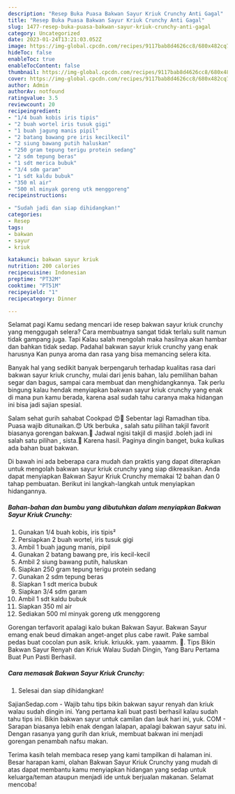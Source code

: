 ```yaml
---
description: "Resep Buka Puasa Bakwan Sayur Kriuk Crunchy Anti Gagal"
title: "Resep Buka Puasa Bakwan Sayur Kriuk Crunchy Anti Gagal"
slug: 1477-resep-buka-puasa-bakwan-sayur-kriuk-crunchy-anti-gagal
category: Uncategorized
date: 2023-01-24T13:21:03.052Z
image: https://img-global.cpcdn.com/recipes/9117bab8d4626cc8/680x482cq70/bakwan-sayur-kriuk-crunchy-foto-resep-utama.jpg
hideToc: false
enableToc: true
enableTocContent: false
thumbnail: https://img-global.cpcdn.com/recipes/9117bab8d4626cc8/680x482cq70/bakwan-sayur-kriuk-crunchy-foto-resep-utama.jpg
cover: https://img-global.cpcdn.com/recipes/9117bab8d4626cc8/680x482cq70/bakwan-sayur-kriuk-crunchy-foto-resep-utama.jpg
author: Admin
authorAv: notfound
ratingvalue: 3.5
reviewcount: 20
recipeingredient:
- "1/4 buah kobis iris tipis"
- "2 buah wortel iris tusuk gigi"
- "1 buah jagung manis pipil"
- "2 batang bawang pre iris kecilkecil"
- "2 siung bawang putih haluskan"
- "250 gram tepung terigu protein sedang"
- "2 sdm tepung beras"
- "1 sdt merica bubuk"
- "3/4 sdm garam"
- "1 sdt kaldu bubuk"
- "350 ml air"
- "500 ml minyak goreng utk menggoreng"
recipeinstructions:

- "Sudah jadi dan siap dihidangkan!"
categories:
- Resep
tags:
- bakwan
- sayur
- kriuk

katakunci: bakwan sayur kriuk 
nutrition: 200 calories
recipecuisine: Indonesian
preptime: "PT32M"
cooktime: "PT51M"
recipeyield: "1"
recipecategory: Dinner

---
```



Selamat pagi Kamu sedang mencari ide resep bakwan sayur kriuk crunchy yang menggugah selera? Cara membuatnya sangat tidak terlalu sulit namun tidak gampang juga. Tapi Kalau salah mengolah maka hasilnya akan hambar dan bahkan tidak sedap. Padahal bakwan sayur kriuk crunchy yang enak harusnya Kan punya aroma dan rasa yang bisa memancing selera kita.


Banyak hal yang sedikit banyak berpengaruh terhadap kualitas rasa dari bakwan sayur kriuk crunchy, mulai dari jenis bahan, lalu pemilihan bahan segar dan bagus, sampai cara membuat dan menghidangkannya. Tak perlu bingung kalau hendak menyiapkan bakwan sayur kriuk crunchy yang enak di mana pun kamu berada, karena asal sudah tahu caranya maka hidangan ini bisa jadi sajian spesial.

Salam sehat gurih sahabat Cookpad 😍🙏 Sebentar lagi Ramadhan tiba. Puasa wajib ditunaikan.😍 Utk berbuka , salah satu pilihan takjil favorit biasanya gorengan bakwan.🍢 Jadwal ngisi takjil di masjid .boleh jadi ini salah satu pilihan , sista.🤩 Karena hasil. Paginya dingin banget, buka kulkas ada bahan buat bakwan.


Di bawah ini ada beberapa cara mudah dan praktis yang dapat diterapkan untuk mengolah bakwan sayur kriuk crunchy yang siap dikreasikan. Anda dapat menyiapkan Bakwan Sayur Kriuk Crunchy memakai 12 bahan dan 0 tahap pembuatan. Berikut ini langkah-langkah untuk menyiapkan hidangannya.

<!--inarticleads1-->

##### Bahan-bahan dan bumbu yang dibutuhkan dalam menyiapkan Bakwan Sayur Kriuk Crunchy:

1. Gunakan 1/4 buah kobis, iris tipis²
1. Persiapkan 2 buah wortel, iris tusuk gigi
1. Ambil 1 buah jagung manis, pipil
1. Gunakan 2 batang bawang pre, iris kecil-kecil
1. Ambil 2 siung bawang putih, haluskan
1. Siapkan 250 gram tepung terigu protein sedang
1. Gunakan 2 sdm tepung beras
1. Siapkan 1 sdt merica bubuk
1. Siapkan 3/4 sdm garam
1. Ambil 1 sdt kaldu bubuk
1. Siapkan 350 ml air
1. Sediakan 500 ml minyak goreng utk menggoreng


Gorengan terfavorit apalagi kalo bukan Bakwan Sayur. Bakwan Sayur emang enak beud dimakan anget-anget plus cabe rawit. Pake sambal pedas buat cocolan pun asik. kriuk. kriuukk. yam. yaaamm. 🤤. Tips Bikin Bakwan Sayur Renyah dan Kriuk Walau Sudah Dingin, Yang Baru Pertama Buat Pun Pasti Berhasil. 

<!--inarticleads2-->

##### Cara memasak Bakwan Sayur Kriuk Crunchy:


1. Selesai dan siap dihidangkan!

SajianSedap.com - Wajib tahu tips bikin bakwan sayur renyah dan kriuk walau sudah dingin ini. Yang pertama kali buat pasti berhasil kalau sudah tahu tips ini. Bikin bakwan sayur untuk camilan dan lauk hari ini, yuk. COM - Sarapan biasanya lebih enak dengan lalapan, apalagi bakwan sayur satu ini. Dengan rasanya yang gurih dan kriuk, membuat bakwan ini menjadi gorengan penambah nafsu makan. 

Terima kasih telah membaca resep yang kami tampilkan di halaman ini. Besar harapan kami, olahan Bakwan Sayur Kriuk Crunchy yang mudah di atas dapat membantu kamu menyiapkan hidangan yang sedap untuk keluarga/teman ataupun menjadi ide untuk berjualan makanan. Selamat mencoba!
